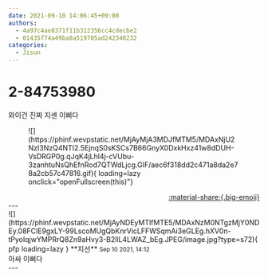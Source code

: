 ```yaml
---
date: 2021-09-10 14:06:45+09:00
authors:
  - 4a97c4ae8371f11b312356cc4cdecbe2
  - 01435f74a49ba8a519705ad242348232
categories:
  - Jisun
---
```


# 2-84753980

<div class="post-container" markdown="1">
<div class="content-container md-sidebar__scrollwrap" markdown="1">

와이건 진짜 지센 이삐다
<figure markdown="1">
![](https://phinf.wevpstatic.net/MjAyMjA3MDJfMTM5/MDAxNjU2NzI3NzQ4NTI2.5EjnqS0sKSCs7B66GnyX0DxkHxz41w8dDUH-VsDRGP0g.qJqK4jLhl4j-cVUbu-3zanhtuNsQhEfnRod7QTWdLjcg.GIF/aec6f318dd2c471a8da2e78a2cb57c47816.gif){ loading=lazy onclick="openFullscreen(this)"}
</figure>


</div>
</div>

<div style="text-align: right;" markdown="1">
<a href="https://weverse.io/fromis9/fanpost/2-84753980" style="text-align: right;">:material-share:{.big-emoji}</a>
</div>
---

<div class="comments-container md-sidebar__scrollwrap" markdown="1">
<div class="comment" markdown="1">
<div class='id-container' markdown="1">
![](https://phinf.wevpstatic.net/MjAyNDEyMTlfMTE5/MDAxNzM0NTgzMjY0NDEy.08FClE9gxLY-99LscoMUgQbKnrVicLFFWSqmAi3eGLEg.hXV0n-tPyoIqjwYMPRrQ8Zn9aHvy3-B2llL4LWAZ_bEg.JPEG/image.jpg?type=s72){ pfp loading=lazy }
**<span class="artist">지선</span>** <small>Sep 10 2021, 14:12</small><br>
</div>
<div class='comment-body' markdown="1">
아싸 이삐다
</div>
</div>
</div>
---
